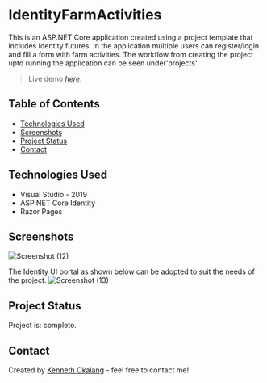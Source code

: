 # IdentityFarmActivities
This is an ASP.NET Core application created using a project template that includes Identity futures. In the application multiple users can register/login and fill a form with
farm activities.  The workflow from creating the project upto running the application can be seen under'projects'

> Live demo [_here_](https://github.com/okalangkenneth/IdentityFarmActivities/Pages/Index.cshtml). <!-- If you have the project hosted somewhere, include the link here. -->

## Table of Contents
* [Technologies Used](#technologies-used)
* [Screenshots](#screenshots)
* [Project Status](#project-status)
* [Contact](#contact)
<!-- * [License](#license) -->

## Technologies Used
- Visual Studio - 2019
- ASP.NET Core Identity 
- Razor Pages




## Screenshots
![Screenshot (12)](https://user-images.githubusercontent.com/68539411/136594257-a88b97ca-7c39-4040-84ce-a901b5e72a48.png)

The Identity UI portal as shown below can be adopted to suit the needs of the project.
![Screenshot (13)](https://user-images.githubusercontent.com/68539411/136595677-7aba8929-9765-4822-b648-28a8b37f0e10.png)



<!-- If you have screenshots you'd like to share, include them here. -->

## Project Status
Project is: complete.


## Contact
Created by [Kenneth Okalang](https://okalangkenneth.com) - feel free to contact me!


<!-- Optional -->
<!-- ## License -->
<!-- This project is open source and available under the [... License](). -->

<!-- You don't have to include all sections - just the one's relevant to your project -->

